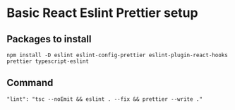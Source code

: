 # Basic React Eslint Prettier setup

## Packages to install

`npm install -D eslint eslint-config-prettier eslint-plugin-react-hooks prettier typescript-eslint`

## Command

`"lint": "tsc --noEmit && eslint . --fix && prettier --write ."`
